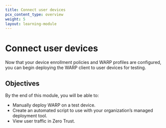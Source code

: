 ```yaml
---
title: Connect user devices
pcx_content_type: overview
weight: 5
layout: learning-module
---
```


# Connect user devices

Now that your device enrollment policies and WARP profiles are configured, you can begin deploying the WARP client to user devices for testing.

## Objectives

By the end of this module, you will be able to:

- Manually deploy WARP on a test device.
- Create an automated script to use with your organization’s managed deployment tool.
- View user traffic in Zero Trust.
